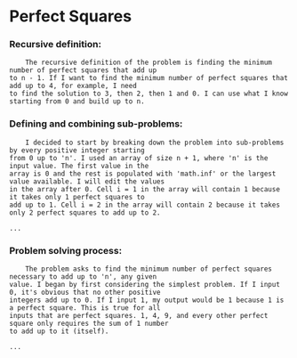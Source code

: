 # Perfect Squares

### Recursive definition:
		The recursive definition of the problem is finding the minimum number of perfect squares that add up
	to n - 1. If I want to find the minimum number of perfect squares that add up to 4, for example, I need
	to find the solution to 3, then 2, then 1 and 0. I can use what I know starting from 0 and build up to n.
	
### Defining and combining sub-problems:
		I decided to start by breaking down the problem into sub-problems by every positive integer starting
	from 0 up to 'n'. I used an array of size n + 1, where 'n' is the input value. The first value in the 
	array is 0 and the rest is populated with 'math.inf' or the largest value available. I will edit the values 
	in the array after 0. Cell i = 1 in the array will contain 1 because it takes only 1 perfect squares to 
	add up to 1. Cell i = 2 in the array will contain 2 because it takes only 2 perfect squares to add up to 2.
	
	...

### Problem solving process:
		The problem asks to find the minimum number of perfect squares necessary to add up to 'n', any given
	value. I began by first considering the simplest problem. If I input 0, it's obvious that no other positive 
	integers add up to 0. If I input 1, my output would be 1 because 1 is a perfect square. This is true for all 
	inputs that are perfect squares. 1, 4, 9, and every other perfect square only requires the sum of 1 number 
	to add up to it (itself).
	
	...

